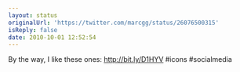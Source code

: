 ```yaml
---
layout: status
originalUrl: 'https://twitter.com/marcgg/status/26076500315'
isReply: false
date: 2010-10-01 12:52:54
---
```


By the way, I like these ones: http://bit.ly/D1HYV #icons #socialmedia
